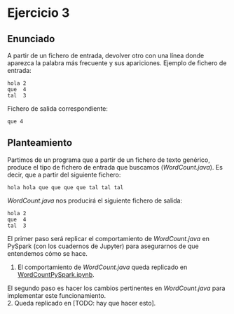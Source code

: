 # Ejercicio 3
## Enunciado
A partir de un fichero de entrada, devolver otro con una línea donde aparezca la palabra más frecuente y sus apariciones.
Ejemplo de fichero de entrada:
```
hola 2
que  4
tal  3
```
Fichero de salida correspondiente:
```
que 4
```

## Planteamiento
Partimos de un programa que a partir de un fichero de texto genérico, produce el tipo de fichero de entrada que buscamos (*WordCount.java*). Es decir, que a partir del siguiente fichero:
```
hola hola que que que que tal tal tal
```
*WordCount.java* nos producirá el siguiente fichero de salida:
```
hola 2
que  4
tal  3
```
El primer paso será replicar el comportamiento de *WordCount.java* en PySpark (con los cuadernos de Jupyter) para asegurarnos de que entendemos cómo se hace.
1. El comportamiento de *WordCount.java* queda replicado en [WordCountPySpark.ipynb](WordCountPySpark.ipynb).

El segundo paso es hacer los cambios pertinentes en *WordCount.java* para implementar este funcionamiento.  
2. Queda replicado en [TODO: hay que hacer esto].
